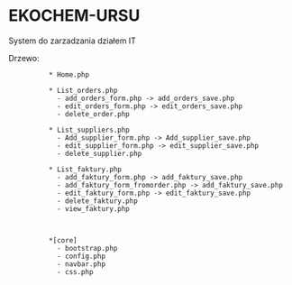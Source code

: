 # EKOCHEM-URSU
System do zarzadzania działem IT

Drzewo:

              * Home.php

              * List_orders.php
                - add_orders_form.php -> add_orders_save.php
                - edit_orders_form.php -> edit_orders_save.php
                - delete_order.php

              * List_suppliers.php
                - Add_supplier_form.php -> Add_supplier_save.php
                - edit_supplier_form.php -> edit_supplier_save.php
                - delete_supplier.php

              * List_faktury.php
                - add_faktury_form.php -> add_faktury_save.php
                - add_faktury_form_fromorder.php -> add_faktury_save.php
                - edit_faktury_form.php -> edit_faktury_save.php
                - delete_faktury.php
                - view_faktury.php



              *[core]
                - bootstrap.php
                - config.php
                - navbar.php
                - css.php
